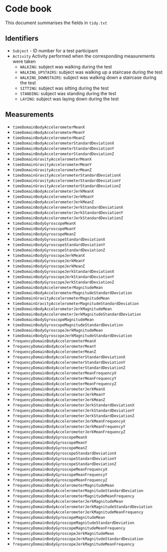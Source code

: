 # Code book

This document summarises the fields in `tidy.txt`

## Identifiers

* `Subject` - ID number for a test participant
* `Activity`
    Activity performed when the corresponding measurements were taken
    - `WALKING`: subject was walking during the test
    - `WALKING_UPSTAIRS`: subject was walking up a staircase during the test
    - `WALKING_DOWNSTAIRS`: subject was walking down a staircase during the test
    - `SITTING`: subject was sitting during the test
    - `STANDING`: subject was standing during the test
    - `LAYING`: subject was laying down during the test

## Measurements

* `timeDomainBodyAccelerometerMeanX`
* `timeDomainBodyAccelerometerMeanY`
* `timeDomainBodyAccelerometerMeanZ`
* `timeDomainBodyAccelerometerStandardDeviationX`
* `timeDomainBodyAccelerometerStandardDeviationY`
* `timeDomainBodyAccelerometerStandardDeviationZ`
* `timeDomainGravityAccelerometerMeanX`
* `timeDomainGravityAccelerometerMeanY`
* `timeDomainGravityAccelerometerMeanZ`
* `timeDomainGravityAccelerometerStandardDeviationX`
* `timeDomainGravityAccelerometerStandardDeviationY`
* `timeDomainGravityAccelerometerStandardDeviationZ`
* `timeDomainBodyAccelerometerJerkMeanX`
* `timeDomainBodyAccelerometerJerkMeanY`
* `timeDomainBodyAccelerometerJerkMeanZ`
* `timeDomainBodyAccelerometerJerkStandardDeviationX`
* `timeDomainBodyAccelerometerJerkStandardDeviationY`
* `timeDomainBodyAccelerometerJerkStandardDeviationZ`
* `timeDomainBodyGyroscopeMeanX`
* `timeDomainBodyGyroscopeMeanY`
* `timeDomainBodyGyroscopeMeanZ`
* `timeDomainBodyGyroscopeStandardDeviationX`
* `timeDomainBodyGyroscopeStandardDeviationY`
* `timeDomainBodyGyroscopeStandardDeviationZ`
* `timeDomainBodyGyroscopeJerkMeanX`
* `timeDomainBodyGyroscopeJerkMeanY`
* `timeDomainBodyGyroscopeJerkMeanZ`
* `timeDomainBodyGyroscopeJerkStandardDeviationX`
* `timeDomainBodyGyroscopeJerkStandardDeviationY`
* `timeDomainBodyGyroscopeJerkStandardDeviationZ`
* `timeDomainBodyAccelerometerMagnitudeMean`
* `timeDomainBodyAccelerometerMagnitudeStandardDeviation`
* `timeDomainGravityAccelerometerMagnitudeMean`
* `timeDomainGravityAccelerometerMagnitudeStandardDeviation`
* `timeDomainBodyAccelerometerJerkMagnitudeMean`
* `timeDomainBodyAccelerometerJerkMagnitudeStandardDeviation`
* `timeDomainBodyGyroscopeMagnitudeMean`
* `timeDomainBodyGyroscopeMagnitudeStandardDeviation`
* `timeDomainBodyGyroscopeJerkMagnitudeMean`
* `timeDomainBodyGyroscopeJerkMagnitudeStandardDeviation`
* `frequencyDomainBodyAccelerometerMeanX`
* `frequencyDomainBodyAccelerometerMeanY`
* `frequencyDomainBodyAccelerometerMeanZ`
* `frequencyDomainBodyAccelerometerStandardDeviationX`
* `frequencyDomainBodyAccelerometerStandardDeviationY`
* `frequencyDomainBodyAccelerometerStandardDeviationZ`
* `frequencyDomainBodyAccelerometerMeanFrequencyX`
* `frequencyDomainBodyAccelerometerMeanFrequencyY`
* `frequencyDomainBodyAccelerometerMeanFrequencyZ`
* `frequencyDomainBodyAccelerometerJerkMeanX`
* `frequencyDomainBodyAccelerometerJerkMeanY`
* `frequencyDomainBodyAccelerometerJerkMeanZ`
* `frequencyDomainBodyAccelerometerJerkStandardDeviationX`
* `frequencyDomainBodyAccelerometerJerkStandardDeviationY`
* `frequencyDomainBodyAccelerometerJerkStandardDeviationZ`
* `frequencyDomainBodyAccelerometerJerkMeanFrequencyX`
* `frequencyDomainBodyAccelerometerJerkMeanFrequencyY`
* `frequencyDomainBodyAccelerometerJerkMeanFrequencyZ`
* `frequencyDomainBodyGyroscopeMeanX`
* `frequencyDomainBodyGyroscopeMeanY`
* `frequencyDomainBodyGyroscopeMeanZ`
* `frequencyDomainBodyGyroscopeStandardDeviationX`
* `frequencyDomainBodyGyroscopeStandardDeviationY`
* `frequencyDomainBodyGyroscopeStandardDeviationZ`
* `frequencyDomainBodyGyroscopeMeanFrequencyX`
* `frequencyDomainBodyGyroscopeMeanFrequencyY`
* `frequencyDomainBodyGyroscopeMeanFrequencyZ`
* `frequencyDomainBodyAccelerometerMagnitudeMean`
* `frequencyDomainBodyAccelerometerMagnitudeStandardDeviation`
* `frequencyDomainBodyAccelerometerMagnitudeMeanFrequency`
* `frequencyDomainBodyAccelerometerJerkMagnitudeMean`
* `frequencyDomainBodyAccelerometerJerkMagnitudeStandardDeviation`
* `frequencyDomainBodyAccelerometerJerkMagnitudeMeanFrequency`
* `frequencyDomainBodyGyroscopeMagnitudeMean`
* `frequencyDomainBodyGyroscopeMagnitudeStandardDeviation`
* `frequencyDomainBodyGyroscopeMagnitudeMeanFrequency`
* `frequencyDomainBodyGyroscopeJerkMagnitudeMean`
* `frequencyDomainBodyGyroscopeJerkMagnitudeStandardDeviation`
* `frequencyDomainBodyGyroscopeJerkMagnitudeMeanFrequency`
